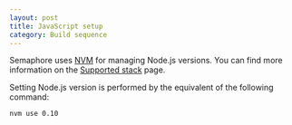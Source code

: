 ```yaml
---
layout: post
title: JavaScript setup
category: Build sequence
---
```


Semaphore uses [NVM](https://github.com/creationix/nvm) for managing Node.js versions. You can find more information on the [Supported stack](/docs/supported-stack.html) page.

Setting Node.js version is performed by the equivalent of the following command:

    nvm use 0.10
